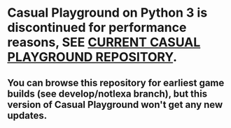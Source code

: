 # Casual Playground on Python 3 is discontinued for performance reasons, SEE [CURRENT CASUAL PLAYGROUND REPOSITORY](https://github.com/NottLexa/Casual-Playground).
## You can browse this repository for earliest game builds (see develop/notlexa branch), but this version of Casual Playground won't get any new updates.
